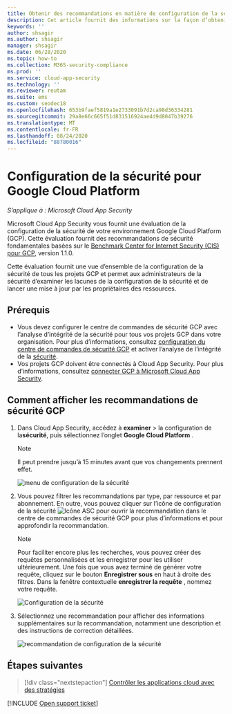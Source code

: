 ```yaml
---
title: Obtenir des recommandations en matière de configuration de la sécurité pour GCP
description: Cet article fournit des informations sur la façon d’obtenir des recommandations en matière de configuration de la sécurité dans Cloud App Security en s’intégrant à Google Cloud Platform.
keywords: ''
author: shsagir
ms.author: shsagir
manager: shsagir
ms.date: 06/28/2020
ms.topic: how-to
ms.collection: M365-security-compliance
ms.prod: ''
ms.service: cloud-app-security
ms.technology: ''
ms.reviewer: reutam
ms.suite: ems
ms.custom: seodec18
ms.openlocfilehash: 653b9faef5819a1e2733091b7d2ca98d36334281
ms.sourcegitcommit: 29a8e66c665f51d831516924ae4d9d8047b39276
ms.translationtype: MT
ms.contentlocale: fr-FR
ms.lasthandoff: 08/24/2020
ms.locfileid: "88780016"
---
```

# <a name="security-configuration-for-google-cloud-platform"></a>Configuration de la sécurité pour Google Cloud Platform

*S’applique à : Microsoft Cloud App Security*

Microsoft Cloud App Security vous fournit une évaluation de la configuration de la sécurité de votre environnement Google Cloud Platform (GCP). Cette évaluation fournit des recommandations de sécurité fondamentales basées sur le [Benchmark Center for Internet Security (CIS) pour GCP](https://www.cisecurity.org/benchmark/google_cloud_computing_platform/), version 1.1.0.

Cette évaluation fournit une vue d’ensemble de la configuration de la sécurité de tous les projets GCP et permet aux administrateurs de la sécurité d’examiner les lacunes de la configuration de la sécurité et de lancer une mise à jour par les propriétaires des ressources.

## <a name="prerequisites"></a>Prérequis

- Vous devez configurer le centre de commandes de sécurité GCP avec l’analyse d’intégrité de la sécurité pour tous vos projets GCP dans votre organisation. Pour plus d’informations, consultez [configuration du centre de commandes de sécurité GCP](https://cloud.google.com/security-command-center/docs/quickstart-scc-setup) et activer l’analyse de l’intégrité de la [sécurité](https://cloud.google.com/security-command-center/docs/how-to-use-security-health-analytics).
- Vos projets GCP doivent être connectés à Cloud App Security. Pour plus d’informations, consultez [connecter GCP à Microsoft Cloud App Security](connect-google-gcp-to-microsoft-cloud-app-security.md).

## <a name="how-to-view-gcp-security-recommendations"></a>Comment afficher les recommandations de sécurité GCP

1. Dans Cloud App Security, accédez à **examiner**  >  la configuration de la**sécurité**, puis sélectionnez l’onglet **Google Cloud Platform** .

    > [!NOTE]
    > Il peut prendre jusqu’à 15 minutes avant que vos changements prennent effet.

    ![menu de configuration de la sécurité](media/security-configuration-menu.png)

1. Vous pouvez filtrer les recommandations par type, par ressource et par abonnement. En outre, vous pouvez cliquer sur l’icône de configuration de la sécurité ![Icône ASC](media/asc-icon.png) pour ouvrir la recommandation dans le centre de commandes de sécurité GCP pour plus d’informations et pour approfondir la recommandation.

    > [!NOTE]
    > Pour faciliter encore plus les recherches, vous pouvez créer des requêtes personnalisées et les enregistrer pour les utiliser ultérieurement. Une fois que vous avez terminé de générer votre requête, cliquez sur le bouton **Enregistrer sous** en haut à droite des filtres. Dans la fenêtre contextuelle **enregistrer la requête** , nommez votre requête.

    ![Configuration de la sécurité](media/security-configuration-gcp.png)

1. Sélectionnez une recommandation pour afficher des informations supplémentaires sur la recommandation, notamment une description et des instructions de correction détaillées.

    ![recommandation de configuration de la sécurité](media/security-configuration-gcp-details.png)

## <a name="next-steps"></a>Étapes suivantes

> [!div class="nextstepaction"]
> [Contrôler les applications cloud avec des stratégies](control-cloud-apps-with-policies.md)

[!INCLUDE [Open support ticket](includes/support.md)]
